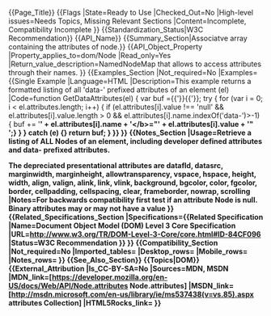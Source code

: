 {{Page_Title}}
{{Flags
|State=Ready to Use
|Checked_Out=No
|High-level issues=Needs Topics, Missing Relevant Sections
|Content=Incomplete, Compatibility Incomplete
}}
{{Standardization_Status|W3C Recommendation}}
{{API_Name}}
{{Summary_Section|Associatve array containing the attributes of node.}}
{{API_Object_Property
|Property_applies_to=dom/Node
|Read_only=Yes
|Return_value_description=NamedNodeMap that allows to access attributes through their names.
}}
{{Examples_Section
|Not_required=No
|Examples={{Single Example
|Language=HTML
|Description=This example returns a formatted listing of all 'data-' prefixed attributes of an element (el)
|Code=function GetDataAttributes(el) {
            var buf ={{'}}{{'}};
            try {
                for (var i = 0; i < el.attributes.length; i++) {
                	if (el.attributes[i].value !== 'null' && el.attributes[i].value.length > 0 && el.attributes[i].name.indexOf('data-')>-1) {
                        buf += '<b>' + el.attributes[i].name + '<\/b>=\"' + el.attributes[i].value + '\"&nbsp;<br/>';}
                }
            }
            catch (e) {}
            return buf;
        }
}}
}}
{{Notes_Section
|Usage=Retrieve a listing of ALL Nodes of an element, including developer defined attributes and data- prefixed attributes.

The depreciated presentational attributes are
datafld, datasrc, marginwidth, marginheight, allowtransparency, vspace, hspace, height, width, align, valign, alink, link, vlink, background, bgcolor, color, fgcolor, border, cellpadding, cellspacing, clear, frameborder, nowrap, scrolling
|Notes=For backwards compatibility first test if an attribute Node is null.
Binary attributes may or may not have a value
}}
{{Related_Specifications_Section
|Specifications={{Related Specification
|Name=Document Object Model (DOM) Level 3 Core Specification
|URL=http://www.w3.org/TR/DOM-Level-3-Core/core.html#ID-84CF096
|Status=W3C Recommendation
}}
}}
{{Compatibility_Section
|Not_required=No
|Imported_tables=
|Desktop_rows=
|Mobile_rows=
|Notes_rows=
}}
{{See_Also_Section}}
{{Topics|DOM}}
{{External_Attribution
|Is_CC-BY-SA=No
|Sources=MDN, MSDN
|MDN_link=[https://developer.mozilla.org/en-US/docs/Web/API/Node.attributes Node.attributes]
|MSDN_link=[http://msdn.microsoft.com/en-us/library/ie/ms537438(v=vs.85).aspx attributes Collection]
|HTML5Rocks_link=
}}